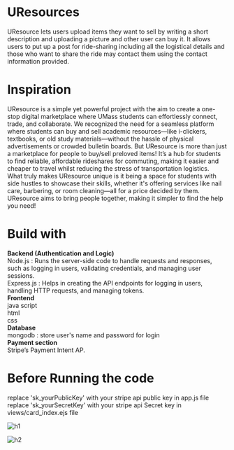 # UResources
UResource lets users upload items they want to sell by writing a short description and uploading a picture and other user can buy it. It allows users to put up a post for ride-sharing including all the logistical details and those who want to share the ride may contact them using the contact information provided.

# Inspiration
UResource is a simple yet powerful project with the aim to create a one-stop digital marketplace where UMass students can effortlessly connect, trade, and collaborate. We recognized the need for a seamless platform where students can buy and sell academic resources—like i-clickers, textbooks, or old study materials—without the hassle of physical advertisements or crowded bulletin boards. But UResource is more than just a marketplace for people to buy/sell preloved items! It’s a hub for students to find reliable, affordable rideshares for commuting, making it easier and cheaper to travel whilst reducing the stress of transportation logistics.<br />
What truly makes UResource unique is it being a space for students with side hustles to showcase their skills, whether it's offering services like nail care, barbering, or room cleaning—all for a price decided by them. UResource aims to bring people together, making it simpler to find the help you need!

# Build with
**Backend (Authentication and Logic)**<br />
	Node.js : Runs the server-side code to handle requests and responses, such as logging in users, validating credentials, and managing user sessions.<br />
Express.js : Helps in creating the API endpoints for logging in users, handling HTTP requests, and managing tokens.<br />
**Frontend**<br />
	java script<br />
	html<br />
	css<br />
**Database**<br />
	mongodb : store user's name and password for login<br />
**Payment section**<br />
        Stripe’s Payment Intent AP.<br />

# Before Running the code
replace 'sk_yourPublicKey' with your stripe api public key in app.js file
replace 'sk_yourSecretKey' with your stripe api Secret key in views/card_index.ejs file




![h1](https://github.com/user-attachments/assets/bc219d94-05a6-4002-ae3c-b449ad2dbc79)

![h2](https://github.com/user-attachments/assets/a7c083dc-590f-42b5-81e4-c49dfb83e4bd)
